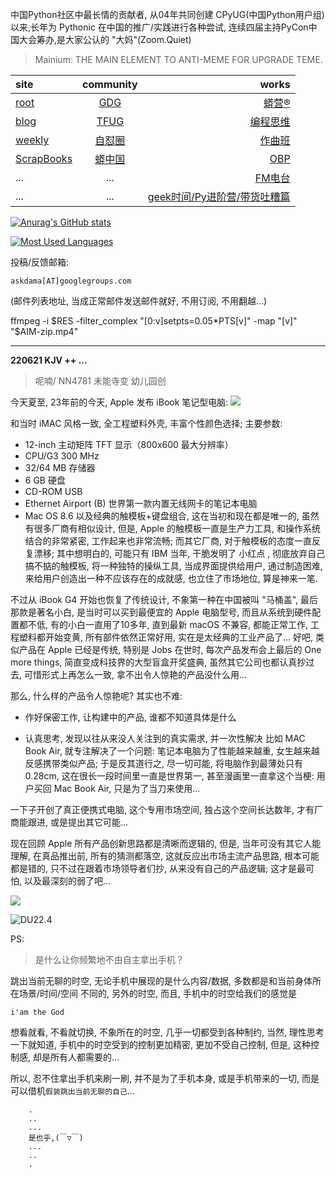 中国Python社区中最长情的贡献者, 从04年共同创建 CPyUG(中国Python用户组)以来,长年为 Pythonic 在中国的推广/实践进行各种尝试, 连续四届主持PyCon中国大会筹办,是大家公认的 "大妈"(Zoom.Quiet)

> Mainium: THE MAIN ELEMENT TO ANTI-MEME FOR UPGRADE TEME.

| site | community | works |
| :-----| :----: | ----: |
| [root](http://zoomquiet.io/) | [GDG](https://blog.zhgdg.org/) | [蟒营®](https://doc.101.camp/) |
| [blog](https://blog.zoomquiet.io/pages/zoomquiet.html) | [TFUG](http://zh.tfug.world/) | [编程思维](https://py.101.camp/) |
| [weekly](http://weekly.pychina.org/) | [自怼圈](https://du.101.camp/) | [作曲班](https://mu.101.camp/) |
| [ScrapBooks](https://zoomquiet.io/collection.html) | [蟒中国](https://pychina.org/) | [OBP](https://zoomquiet.io/obp/index.html) |
| ... | ... | [FM电台](https://fm.101.camp/) |
| ... | ... | [geek时间/Py进阶营/带货吐糟篇](https://fm.101.camp/2020/geek2py-dama.html) |


[![Anurag's GitHub stats](https://github-readme-stats.vercel.app/api?username=zoomquiet&show_icons=true&count_private=true&include_all_commits=true&layout=compact&theme=panda)](https://blog.zoomquiet.io)

[![Most Used Languages](https://github-readme-stats.vercel.app/api/top-langs/?username=zoomquiet&theme=panda&card_width=445&layout=compact&show_icons=true&hide=javascript,html,php,Smarty,XSLT,TeX,C++,CSS)](https://zoomquiet.io)


投稿/反馈邮箱:

    askdama[AT]googlegroups.com

(邮件列表地址, 
当成正常邮件发送邮件就好, 不用订阅, 不用翻越...)



ffmpeg -i $RES  -filter_complex "[0:v]setpts=0.05*PTS[v]" -map "[v]" "$AIM-zip.mp4"




-----------------------------------------
**220621 KJV ++ ...**


> 呢喃/ NN4781 未能寺变 幼儿园创



今天夏至, 23年前的今天, Apple 发布 iBook 笔记型电脑:
![](https://ipic.zoomquiet.top/2022-06-20-zshot%202022-06-20%2008.41.22.jpg)

和当时 iMAC 风格一致, 全工程塑料外壳, 丰富个性颜色选择; 主要参数:

+ 12-inch 主动矩阵 TFT 显示（800x600 最大分辨率） 
+ CPU/G3 300 MHz
+ 32/64 MB 存储器 
+ 6 GB 硬盘 
+ CD-ROM USB
+ Ethernet Airport (B) 世界第一款内置无线网卡的笔记本电脑
+ Mac OS 8.6
以及经典的触模板+键盘组合, 这在当初和现在都是唯一的, 虽然有很多厂商有相似设计, 但是, Apple 的触模板一直是生产力工具, 和操作系统结合的非常紧密, 工作起来也非常流畅; 而其它厂商, 对于触模板的态度一直反复漂移; 其中想明白的, 可能只有 IBM 当年, 干脆发明了 小红点 , 彻底放弃自己搞不掂的触模板, 将一种独特的操纵工具, 当成界面提供给用户, 通过制造困难, 来给用户创造出一种不应该存在的成就感, 也立住了市场地位, 算是神来一笔.

不过从  iBook G4 开始也恢复了传统设计, 不象第一种在中国被叫 "马桶盖", 最后那款是著名小白, 是当时可以买到最便宜的 Apple 电脑型号, 而且从系统到硬件配置都不低, 有的小白一直用了10多年, 直到最新 macOS 不兼容, 都能正常工作, 工程塑料都开始变黄, 所有部件依然正常好用, 实在是太经典的工业产品了...
好吧, 类似产品在 Apple 已经是传统, 特别是 Jobs 在世时, 每次产品发布会上最后的 One more things, 简直变成科技界的大型盲盒开奖盛典, 虽然其它公司也都认真抄过去, 可惜形式上再怎么一致, 拿不出令人惊艳的产品没什么用...

那么, 什么样的产品令人惊艳呢? 其实也不难:

+ 作好保密工作, 让构建中的产品, 谁都不知道具体是什么

+ 认真思考, 发现以往从来没人关注到的真实需求, 并一次性解决
比如 MAC Book Air, 就专注解决了一个问题: 笔记本电脑为了性能越来越重, 女生越来越反感携带类似产品; 于是反其道行之, 尽一切可能, 将电脑作到最薄处只有 0.28cm, 这在很长一段时间里一直是世界第一, 甚至漫画里一直拿这个当梗: 用户买回 Mac Book Air, 只是为了当刀来使用...

一下子开创了真正便携式电脑, 这个专用市场空间, 独占这个空间长达数年, 才有厂商能跟进, 或是提出其它可能...

现在回顾 Apple 所有产品创新思路都是清晰而逻辑的, 但是, 当年可没有其它人能理解, 在真品推出前, 所有的猜测都落空, 这就反应出市场主流产品思路, 根本可能都是错的, 只不过在跟着市场领导者们抄, 从来没有自己的产品逻辑; 这才是最可怕, 以及最深刻的弱了吧...

![](https://ipic.zoomquiet.top/2022-06-20-zq42-today-card-2206.021.jpeg)


![DU22.4](https://ipic.zoomquiet.top/2022-04-30-220430DU6y_zip.jpg!/fw/420)






PS:
> 是什么让你频繁地不由自主拿出手机？

跳出当前无聊的时空,
无论手机中展现的是什么内容/数据,
多数都是和当前身体所在场景/时间/空间 不同的,
另外的时空,
而且, 手机中的时空给我们的感觉是

    i'am the God

想看就看, 不看就切换,
不象所在的时空, 几乎一切都受到各种制约,
当然,
理性思考一下就知道,
手机中的时空受到的控制更加精密, 更加不受自己控制,
但是, 这种控制感,
却是所有人都需要的...

所以, 
忍不住拿出手机来刷一刷,
并不是为了手机本身, 或是手机带来的一切,
而是可以借机`假装跳出当前无聊的自己`...



```
    .
    ..
    ...
    是也乎,(￣▽￣)
    ...
    ..
    .
```



